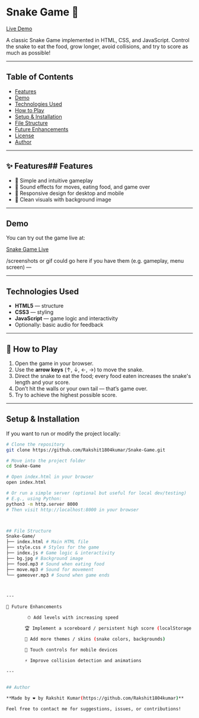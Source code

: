 # Snake Game 🐍

[Live Demo](https://rakshit1804kumar.github.io/Snake-Game/)  

A classic Snake Game implemented in HTML, CSS, and JavaScript. Control the snake to eat the food, grow longer, avoid collisions, and try to score as much as possible!

---

## Table of Contents

- [Features](#features)  
- [Demo](#demo)  
- [Technologies Used](#technologies-used)  
- [How to Play](#how-to-play)  
- [Setup & Installation](#setup--installation)  
- [File Structure](#file-structure)  
- [Future Enhancements](#future-enhancements)  
- [License](#license)  
- [Author](#author)  

---

## ✨ Features## Features

- 🐍 Simple and intuitive gameplay  
- 🎵 Sound effects for moves, eating food, and game over  
- 📱 Responsive design for desktop and mobile  
- 🎨 Clean visuals with background image  
 

---

## Demo

You can try out the game live at:

[Snake Game Live](https://rakshit1804kumar.github.io/Snake-Game/)

/screenshots or gif could go here if you have them (e.g. gameplay, menu screen) —

---

## Technologies Used

- **HTML5** — structure  
- **CSS3** — styling  
- **JavaScript** — game logic and interactivity  
- Optionally: basic audio for feedback  

---

##  🚀 How to Play

1. Open the game in your browser.  
2. Use the **arrow keys** (↑, ↓, ←, →) to move the snake.  
3. Direct the snake to eat the food; every food eaten increases the snake's length and your score.  
4. Don’t hit the walls or your own tail — that’s game over.  
5. Try to achieve the highest possible score.

---

## Setup & Installation

If you want to run or modify the project locally:

```bash
# Clone the repository
git clone https://github.com/Rakshit1804kumar/Snake-Game.git

# Move into the project folder
cd Snake-Game

# Open index.html in your browser
open index.html

# Or run a simple server (optional but useful for local dev/testing)
# E.g., using Python:
python3 -m http.server 8000
# Then visit http://localhost:8000 in your browser



## File Structure
Snake-Game/
├── index.html # Main HTML file
├── style.css # Styles for the game
├── index.js # Game logic & interactivity
├── bg.jpg # Background image
├── food.mp3 # Sound when eating food
├── move.mp3 # Sound for movement
└── gameover.mp3 # Sound when game ends



---

🔮 Future Enhancements

        ⏱ Add levels with increasing speed

       🏆 Implement a scoreboard / persistent high score (localStorage or backend)

       🎨 Add more themes / skins (snake colors, backgrounds)

       📱 Touch controls for mobile devices

       ⚡ Improve collision detection and animations

---

  
## Author

**Made by ❤️ by Rakshit Kumar(https://github.com/Rakshit1804kumar)**  

Feel free to contact me for suggestions, issues, or contributions!

